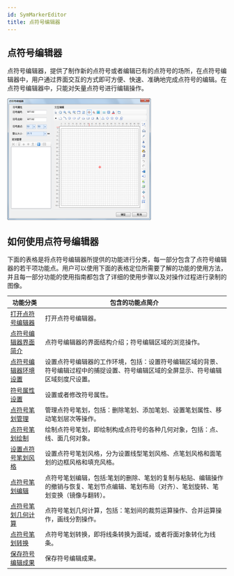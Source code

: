 ```yaml
---
id: SymMarkerEditor
title: 点符号编辑器
---
```

## 点符号编辑器

点符号编辑器，提供了制作新的点符号或者编辑已有的点符号的场所，在点符号编辑器中，用户通过界面交互的方式即可方便、快速、准确地完成点符号的编辑。在点符号编辑器中，只能对矢量点符号进行编辑操作。

![](img/SymMarkerEditor.png)  

  
## 如何使用点符号编辑器

下面的表格是将点符号编辑器所提供的功能进行分类，每一部分包含了点符号编辑器的若干项功能点。用户可以使用下面的表格定位所需要了解的功能的使用方法，并且每一部分功能的使用指南都包含了详细的使用步骤以及对操作过程进行录制的图像。



功能分类 | 包含的功能点简介  
---|---  
[打开点符号编辑器](SymMarkerEditor1) | 打开点符号编辑器。  
[点符号编辑器界面简介](SymMarkerEditor2) | 点符号编辑器的界面结构介绍；符号编辑区域的浏览操作。  
[点符号编辑器环境设置](SymMarkerEditor3) |设置点符号编辑器的工作环境，包括：设置符号编辑区域的背景、符号编辑过程中的捕捉设置、符号编辑区域的全屏显示、符号编辑区域刻度尺设置。  
[符号属性设置](SymMarkerEditor4) | 设置或者修改符号属性。  
[点符号笔划管理](SymMarkerEditor5) | 管理点符号笔划，包括：删除笔划、添加笔划、设置笔划属性、移动笔划层次等操作。  
[点符号笔划绘制](SymMarkerEditor6) | 绘制点符号笔划，即绘制构成点符号的各种几何对象，包括：点、线、面几何对象。  
[设置点符号笔划风格](SymMarkerEditor7) | 设置点符号笔划风格，分为设置线型笔划风格、点笔划风格和面笔划的边框风格和填充风格。  
[点符号笔划编辑](SymMarkerEditor8) |点符号笔划编辑，包括:笔划的删除、笔划的复制与粘贴、编辑操作的撤销与恢复、笔划节点编辑、笔划布局（对齐）、笔划旋转、笔划变换（镜像与翻转）。  
[点符号笔划几何计算](SymMarkerEditor9) | 点符号笔划几何计算，包括：笔划间的裁剪运算操作、合并运算操作，画线分割操作。  
[点符号笔划转换](SymMarkerEditor10) | 点符号笔划转换，即将线条转换为面域，或者将面对象转化为线条。  
[保存符号编辑成果](SymMarkerEditor11) | 保存符号编辑成果。  
  
